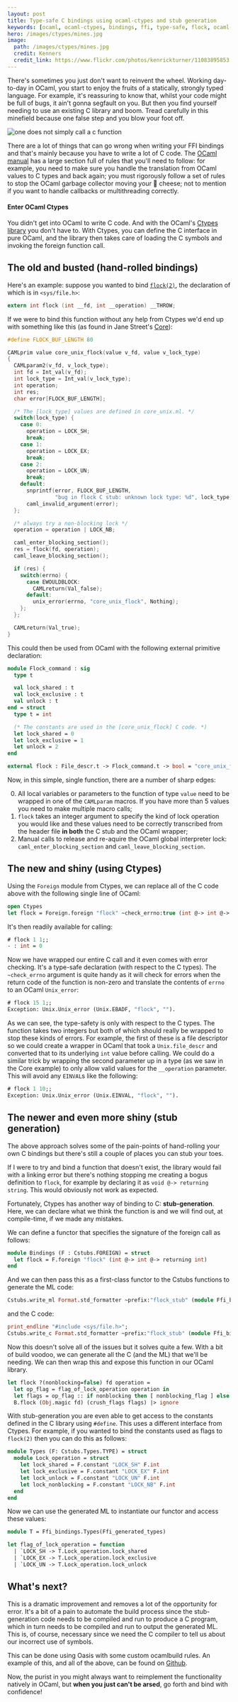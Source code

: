 ```yaml
---
layout: post
title: Type-safe C bindings using ocaml-ctypes and stub generation
keywords: [ocaml, ocaml-ctypes, bindings, ffi, type-safe, flock, ocaml-flock]
hero: /images/ctypes/mines.jpg
image:
  path: /images/ctypes/mines.jpg
  credit: Kenners
  credit_link: https://www.flickr.com/photos/kenrickturner/11083895853
---
```


There's sometimes you just don't want to reinvent the wheel. Working day-to-day
in OCaml, you start to enjoy the fruits of a statically, strongly typed
language. For example, it's reassuring to know that, whilst your code might be
full of bugs, it ain't gonna segfault on you. But then you find yourself
needing to use an existing C library and boom. Tread carefully in this
minefield because one false step and you blow your foot off.

![one does not simply call a c function](/images/ctypes/gondor_meme.jpg)

There are a lot of things that can go wrong when writing your FFI bindings and
that's mainly because you have to write a lot of C code. The [OCaml manual][0]
has a large section full of rules that you'll need to follow: for example, you
need to make sure you handle the translation from OCaml values to C types and
back again; you must rigorously follow a set of rules to stop the OCaml garbage
collector moving your 🧀 cheese; not to mention if you want to handle callbacks
or multithreading correctly.

#### Enter OCaml Ctypes

You didn't get into OCaml to write C code. And with the OCaml's [Ctypes
library][1] you don't have to. With Ctypes, you can  define the C interface in
pure OCaml, and the library then takes care of loading the C symbols and
invoking the foreign function call.

## The old and busted (hand-rolled bindings)

Here's an example: suppose you wanted to bind [`flock(2)`][3], the declaration
of which is in `<sys/file.h>`:

```c
extern int flock (int __fd, int __operation) __THROW;
```

If we were to bind this function without any help from Ctypes we'd end up with
something like this (as found in Jane Street's [Core][4]):

```c
#define FLOCK_BUF_LENGTH 80

CAMLprim value core_unix_flock(value v_fd, value v_lock_type)
{
  CAMLparam2(v_fd, v_lock_type);
  int fd = Int_val(v_fd);
  int lock_type = Int_val(v_lock_type);
  int operation;
  int res;
  char error[FLOCK_BUF_LENGTH];

  /* The [lock_type] values are defined in core_unix.ml. */
  switch(lock_type) {
    case 0:
      operation = LOCK_SH;
      break;
    case 1:
      operation = LOCK_EX;
      break;
    case 2:
      operation = LOCK_UN;
      break;
    default:
      snprintf(error, FLOCK_BUF_LENGTH,
               "bug in flock C stub: unknown lock type: %d", lock_type);
      caml_invalid_argument(error);
  };

  /* always try a non-blocking lock */
  operation = operation | LOCK_NB;

  caml_enter_blocking_section();
  res = flock(fd, operation);
  caml_leave_blocking_section();

  if (res) {
    switch(errno) {
      case EWOULDBLOCK:
        CAMLreturn(Val_false);
      default:
        unix_error(errno, "core_unix_flock", Nothing);
    };
  };

  CAMLreturn(Val_true);
}
```

This could then be used from OCaml with the following external primitive
declaration:

```ocaml
module Flock_command : sig
  type t

  val lock_shared : t
  val lock_exclusive : t
  val unlock : t
end = struct
  type t = int

  (* The constants are used in the [core_unix_flock] C code. *)
  let lock_shared = 0
  let lock_exclusive = 1
  let unlock = 2
end

external flock : File_descr.t -> Flock_command.t -> bool = "core_unix_flock"
```

Now, in this simple, single function, there are a number of sharp edges:

0. All local variables or parameters to the function of type `value` need to be
   wrapped in one of the `CAMLparam` macros. If you have more than 5 values you
   need to make multiple macro calls;
0. `flock` takes an integer argument to specify the kind of lock operation you
   would like and these values need to be correctly transcribed from the header
   file **in both** the C stub and the OCaml wrapper;
0. Manual calls to release and re-aquire the OCaml global interpreter lock:
   `caml_enter_blocking_section` and `caml_leave_blocking_section`.

## The new and shiny (using Ctypes)

Using the `Foreign` module from Ctypes, we can replace all of the C code above
with the following single line of OCaml:

```ocaml
open Ctypes
let flock = Foreign.foreign "flock" ~check_errno:true (int @-> int @-> returning int)
```

It's then readily available for calling:

```ocaml
# flock 1 1;;
- : int = 0
```

Now we have wrapped our entire C call and it even comes with error checking.
It's a type-safe declaration (with respect to the C types). The `~check_errno`
argument is quite handy as it will check for errors when the return code of the
function is non-zero and translate the contents of `errno` to an OCaml
`Unix_error`:

```ocaml
# flock 15 1;;
Exception: Unix.Unix_error (Unix.EBADF, "flock", "").
```

As we can see, the type-safety is only with respect to the C types. The
function takes two integers but both of which should really be wrapped to stop
these kinds of errors. For example, the first of these is a file descriptor so
we could create a wrapper in OCaml that took a `Unix.file_descr` and converted
that to its underlying `int` value before calling. We could do a similar trick
by wrapping the second parameter up in a type (as we saw in the Core example)
to only allow valid values for the `__operation` parameter. This will avoid any
`EINVAL`s like the following:

```ocaml
# flock 1 10;;
Exception: Unix.Unix_error (Unix.EINVAL, "flock", "").
```

## The newer and even more shiny (stub generation)

The above approach solves some of the pain-points of hand-rolling your own
C bindings but there's still a couple of places you can stub your toes.

If I were to try and bind a function that doesn't exist, the library would fail
with a linking error but there's nothing stopping me creating a bogus
definition to `flock`, for example by declaring it as `void @-> returning
string`. This would obviously not work as expected.

Fortunately, Ctypes has another way of binding to C: **stub-generation**. Here,
we can declare what we think the function is and we will find out, at
compile-time, if we made any mistakes.

We can define a functor that specifies the signature of the foreign call as
follows:

```ocaml
module Bindings (F : Cstubs.FOREIGN) = struct
  let flock = F.foreign "flock" (int @-> int @-> returning int)
end
```

And we can then pass this as a first-class functor to the Cstubs functions to
generate the ML code:

```ocaml
Cstubs.write_ml Format.std_formatter ~prefix:"flock_stub" (module Ffi_bindings.Bindings)
```

and the C code:

```ocaml
print_endline "#include <sys/file.h>";
Cstubs.write_c Format.std_formatter ~prefix:"flock_stub" (module Ffi_bindings.Bindings)
```

Now this doesn't solve all of the issues but it solves quite a few. With a bit
of build voodoo, we can generate all the C (and the ML) that we'll be needing.
We can then wrap this and expose this function in our OCaml library.

```ocaml
let flock ?(nonblocking=false) fd operation =
  let op_flag = flag_of_lock_operation operation in
  let flags = op_flag :: if nonblocking then [ nonblocking_flag ] else [] in
  B.flock (Obj.magic fd) (crush_flags flags) |> ignore
```

With stub-generation you are even able to get access to the constants defined
in the C library using `#define`. This uses a different interface from Ctypes.
For example, if you wanted to bind the constants used as flags to `flock(2)`
then you can do this as follows:

```ocaml
module Types (F: Cstubs.Types.TYPE) = struct
  module Lock_operation = struct
    let lock_shared = F.constant "LOCK_SH" F.int
    let lock_exclusive = F.constant "LOCK_EX" F.int
    let lock_unlock = F.constant "LOCK_UN" F.int
    let lock_nonblocking = F.constant "LOCK_NB" F.int
  end
end
```

Now we can use the generated ML to instantiate our functor and access these
values:

```ocaml
module T = Ffi_bindings.Types(Ffi_generated_types)

let flag_of_lock_operation = function
  | `LOCK_SH -> T.Lock_operation.lock_shared
  | `LOCK_EX -> T.Lock_operation.lock_exclusive
  | `LOCK_UN -> T.Lock_operation.lock_unlock
```

## What's next?

This is a dramatic improvement and removes a lot of the opportunity for error.
It's a bit of a pain to automate the build process since the stub-generation
code needs to be compiled and run to produce a C program, which in turn needs
to be compiled and run to output the generated ML. This is, of course,
necessary since we need the C compiler to tell us about our incorrect use of
symbols.

This can be done using Oasis with some custom ocamlbuild rules. An example of
this, and all of the above, can be found on [Github][5].

Now, the purist in you might always want to reimplement the functionality
natively in OCaml, but **when you just can't be arsed**, go forth and bind with
confidence!

[0]: http://caml.inria.fr/pub/docs/manual-ocaml-4.00/manual033.html
[1]: https://github.com/ocamllabs/ocaml-ctypes
[3]: http://linux.die.net/man/2/flock
[4]: https://github.com/janestreet/core/blob/master/src/unix_stubs.c#L489-L534
[5]: https://github.com/simonjbeaumont/ocaml-flock

